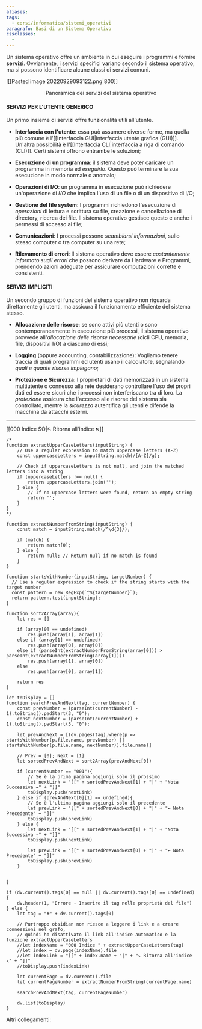 ```yaml
---
aliases: 
tags:
  - corsi/informatica/sistemi_operativi
paragrafo: Basi di un Sistema Operativo
cssclasses:
  - 
---
```

Un sistema operativo offre un ambiente in cui eseguire i programmi e fornire **servizi**. Ovviamente, i servizi specifici variano secondo il sistema operativo, ma si possono identificare alcune classi di servizi comuni.

![[Pasted image 20220929093122.png|800]]
<center>Panoramica dei servizi del sistema operativo</center>

#### SERVIZI PER L'UTENTE GENERICO
Un primo insieme di servizi offre funzionalità utili all'utente.

- **Interfaccia con l'utente**: essa può assumere diverse forme, ma quella più comune è l'[[Interfaccia GUI|interfaccia utente grafica (GUI)]]. Un'altra possibilità è l'[[Interfaccia CLI|interfaccia a riga di comando (CLI)]]. Certi sistemi offrono entrambe le soluzioni;

- **Esecuzione di un programma**: il sistema deve poter caricare un programma in memoria ed *eseguirlo*. Questo può terminare la sua esecuzione in modo normale o anomalo;
- **Operazioni di I/O**: un programma in esecuzione può richiedere un'operazione di *I/O* che implica l'uso di un file o di un dispositivo di I/O;
- **Gestione del file system**: I programmi richiedono l'esecuzione di *operazioni* di lettura e scrittura su file, creazione e cancellazione di directory, ricerca dei file. Il sistema operativo gestisce questo e anche i permessi di accesso ai file;
- **Comunicazioni**: I processi possono *scambiarsi informazioni*, sullo stesso computer o tra computer su una rete;
- **Rilevamento di errori**: Il sistema operativo deve essere *costantemente informato sugli errori* che possono derivare da Hardware e Programmi, prendendo azioni adeguate per assicurare computazioni corrette e consistenti.

#### SERVIZI IMPLICITI
Un secondo gruppo di funzioni del sistema operativo non riguarda direttamente gli utenti, ma assicura il funzionamento efficiente del sistema stesso.

- **Allocazione delle risorse**: se sono attivi più utenti o sono contemporaneamente in esecuzione più processi, il sistema operativo  provvede all'*allocazione delle risorse necessarie* (cicli CPU, memoria, file, dispositivi I/O) a ciascuno di essi;

- **Logging** (oppure accounting, contabilizzazione): Vogliamo tenere traccia di quali programmi ed utenti usano il calcolatore, segnalando *quali e quante risorse impiegano*;
- **Protezione e Sicurezza**: I proprietari di dati memorizzati in un sistema multiutente o connesso alla rete desiderano controllare l'uso dei propri dati ed essere sicuri che i processi non interferiscano tra di loro. La *protezione* assicura che l'accesso alle risorse del sistema sia controllato, mentre la *sicurezza* autentifica gli utenti e difende la macchina da attacchi esterni.

___
[[000 Indice SO|↖ Ritorna all'indice ↖]]

```dataviewjs
/*
function extractUpperCaseLetters(inputString) {
	// Use a regular expression to match uppercase letters (A-Z)
	const uppercaseLetters = inputString.match(/[A-Z]/g);
	
	// Check if uppercaseLetters is not null, and join the matched letters into a string
	if (uppercaseLetters !== null) {
		return uppercaseLetters.join('');
	} else {
	    // If no uppercase letters were found, return an empty string
	    return '';
	}
}
*/

function extractNumberFromString(inputString) {
	const match = inputString.match(/^\d{3}/);
	
	if (match) {
		return match[0];
	} else {
		return null; // Return null if no match is found
	}
}

function startsWithNumber(inputString, targetNumber) {
  // Use a regular expression to check if the string starts with the target number
  const pattern = new RegExp(`^${targetNumber}`);
  return pattern.test(inputString);
}

function sort2Array(array){
	let res = []
	
	if (array[0] == undefined)
		res.push(array[1], array[1])
	else if (array[1] == undefined)
		res.push(array[0], array[0])
	else if (parseInt(extractNumberFromString(array[0])) > parseInt(extractNumberFromString(array[1])))
		res.push(array[1], array[0])
	else
		res.push(array[0], array[1])
	
	return res
}

let toDisplay = []
function searchPrevAndNext(tag, currentNumber) {
	const prevNumber = (parseInt(currentNumber) - 1).toString().padStart(3, "0");
	const nextNumber = (parseInt(currentNumber) + 1).toString().padStart(3, "0");
	
	let prevAndNext = [(dv.pages(tag).where(p => startsWithNumber(p.file.name, prevNumber) || startsWithNumber(p.file.name, nextNumber)).file.name)]
	
	// Prev = [0]; Next = [1]
	let sortedPrevAndNext = sort2Array(prevAndNext[0])
	
	if (currentNumber == "001"){ 
		// Se è la prima pagina aggiungi solo il prossimo
		let nextLink = "[[" + sortedPrevAndNext[1] + "|" + "Nota Successiva →" + "]]"
		toDisplay.push(nextLink)
	} else if (prevAndNext[0][1] == undefined){
		// Se è l'ultima pagina aggiungi solo il precedente
		let prevLink = "[[" + sortedPrevAndNext[0] + "|" + "← Nota Precedente" + "]]"
		toDisplay.push(prevLink)
	} else {
		let nextLink = "[[" + sortedPrevAndNext[1] + "|" + "Nota Successiva →" + "]]"
		toDisplay.push(nextLink)
		
		let prevLink = "[[" + sortedPrevAndNext[0] + "|" + "← Nota Precedente" + "]]"
		toDisplay.push(prevLink)
	}
	
	
}

if (dv.current().tags[0] == null || dv.current().tags[0] == undefined){
	dv.header(1, "Errore - Inserire il tag nelle proprietà del file")
} else {
	let tag = "#" + dv.current().tags[0]

	// Purtroppo obsidian non riesce a leggere i link e a creare connessioni nel grafo,
	// quindi ho disattivato il link all'indice automatico e la funzione extractUpperCaseLetters
	//let indexName = "000 Indice " + extractUpperCaseLetters(tag)
	//let index = dv.page(indexName).file
	//let indexLink = "[[" + index.name + "|" + "↖ Ritorna all'indice ↖" + "]]"
	//toDisplay.push(indexLink)
	
	let currentPage = dv.current().file
	let currentPageNumber = extractNumberFromString(currentPage.name)
	
	searchPrevAndNext(tag, currentPageNumber)
	
	dv.list(toDisplay)
}
```

Altri collegamenti: 
